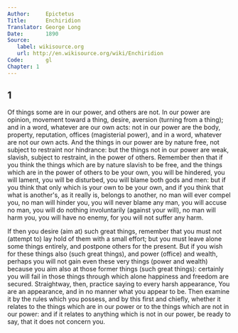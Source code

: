 ```yaml
---
Author:     Epictetus  
Title:      Enchiridion  
Translator: George Long  
Date:       1890  
Source:
   label: wikisource.org
   url: http://en.wikisource.org/wiki/Enchiridion
Code:       gl  
Chapter: 1
---
```

##  1

Of things some are in our power, and others are not. In our power are opinion,
movement toward a thing, desire, aversion (turning from a thing); and in a
word, whatever are our own acts: not in our power are the body, property,
reputation, offices (magisterial power), and in a word, what­ever are not our
own acts. And the things in our power are by nature free, not subject to
restraint nor hindrance: but the things not in our power are weak, slavish,
subject to restraint, in the power of others. Remember then that if you think
the things which are by nature slavish to be free, and the things which are in
the power of others to be your own, you will be hindered, you will lament, you
will be disturbed, you will blame both gods and men: but if you think that only
which is your own to be your own, and if you think that what is another's, as
it really is, belongs to another, no man will ever compel you, no man will
hinder you, you will never blame any man, you will accuse no man, you will do
nothing involuntarily (against your will), no man will harm you, you will have
no enemy, for you will not suffer any harm.

If then you desire (aim at) such great things, remember that you must not
(attempt to) lay hold of them with a small effort; but you must leave alone
some things entirely, and postpone others for the present. But if you wish for
these things also (such great things), and power (office) and wealth, perhaps
you will not gain even these very things (power and wealth) because you aim
also at those former things (such great things): certainly you will fail in
those things through which alone happiness and freedom are secured.
Straightway, then, practice saying to every harsh appearance, You are an
appearance, and in no manner what you appear to be. Then examine it by the
rules which you possess, and by this first and chiefly, whether it relates to
the things which are in our power or to the things which are not in our power:
and if it relates to anything which is not in our power, be ready to say, that
it does not concern you.


